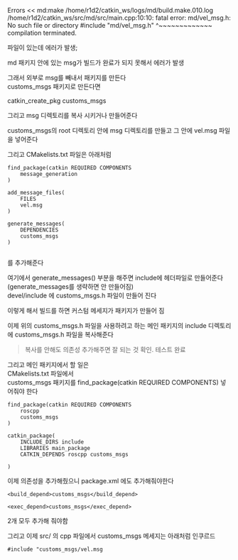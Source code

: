 Errors     << md:make /home/r1d2/catkin_ws/logs/md/build.make.010.log          
/home/r1d2/catkin_ws/src/md/src/main.cpp:10:10: fatal error: md/vel_msg.h: No such file or directory
 #include "md/vel_msg.h"
          ^~~~~~~~~~~~~~
compilation terminated.

파일이 있는데 에러가 발생;

md 패키지 안에 있는 msg가 빌드가 완료가 되지 못해서 에러가 발생  


그래서 외부로 msg를 빼내서 패키지를 만든다  
customs_msgs 패키지로 만든다면  

catkin_create_pkg customs_msgs

그리고 msg 디렉토리를 복사 시키거나 만들어준다 

customs_msgs의 root 디렉토리 안에 msg 디렉토리를 만들고 그 안에 vel.msg 파일을 넣어준다  

그리고 CMakelists.txt 파일은 아래처럼  
```
find_package(catkin REQUIRED COMPONENTS
    message_generation
)

add_message_files(
    FILES
    vel.msg
)

generate_messages(
    DEPENDENCIES
    customs_msgs
)


```
를 추가해준다 

여기에서 generate_messages() 부분을 해주면 include에 헤더파일로 만들어준다 (generate_messages를 생략하면 안 만들어짐)  
devel/include 에 customs_msgs.h 파일이 만들어 진다 

이렇게 해서 빌드를 하면 커스텀 메세지가 패키지가 만들어 짐  

이제 위의 customs_msgs.h 파일을 사용하려고 하는 메인 패키지의 include 디렉토리에 customs_msgs.h 파일을 복사해준다  

> 복사를 안해도 의존성 추가해주면 잘 되는 것 확인. 테스트 완료



그리고 메인 패키지에서 할 일은  
CMakelists.txt 파일에서   
customs_msgs 패키지를 find_package(catkin REQUIRED COMPONENTS) 넣어줘야 한다

```
find_package(catkin REQUIRED COMPONENTS
    roscpp
    customs_msgs
)

catkin_package(
    INCLUDE_DIRS include
    LIBRARIES main_package
    CATKIN_DEPENDS roscpp customs_msgs

)
```

이제 의존성을 추가해줬으니 package.xml 에도 추가해줘야한다   
```
<build_depend>customs_msgs</build_depend>

<exec_depend>customs_msgs</exec_depend>
```
2개 모두 추가해 줘야함

그리고 이제 src/ 의 cpp 파일에서 customs_msgs 메세지는 아래처럼 인쿠르드
```
#include "customs_msgs/vel.msg
```
